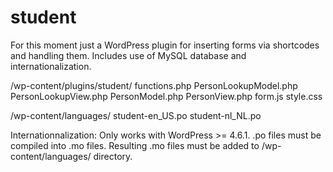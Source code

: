 # student
For this moment just a WordPress plugin for inserting forms via shortcodes and handling them.
Includes use of MySQL database and internationalization.

/wp-content/plugins/student/
  functions.php
  PersonLookupModel.php
  PersonLookupView.php
  PersonModel.php
  PersonView.php
  form.js
  style.css

/wp-content/languages/
  student-en_US.po
  student-nl_NL.po

Internationnalization:
Only works with WordPress >= 4.6.1. .po files must be compiled into .mo files. 
Resulting .mo files must be added to /wp-content/languages/ directory.
